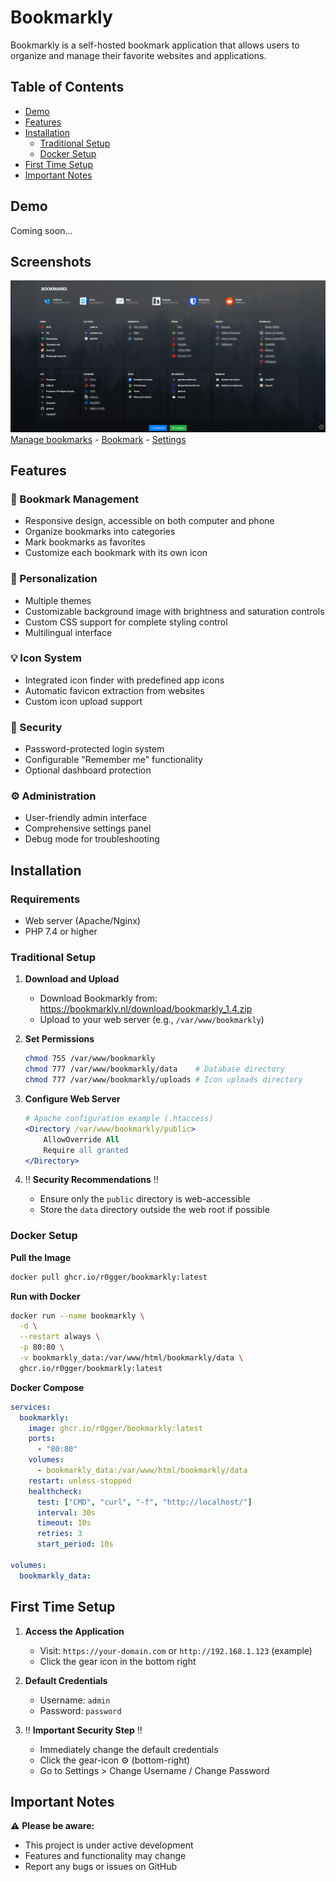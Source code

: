 # Bookmarkly

Bookmarkly is a self-hosted bookmark application that allows users to organize and manage their favorite websites and applications.

## Table of Contents
- [Demo](#demo)
- [Features](#features)
- [Installation](#installation)
  - [Traditional Setup](#traditional-setup)
  - [Docker Setup](#docker-setup)
- [First Time Setup](#first-time-setup)
- [Important Notes](#important-notes)

## Demo
Coming soon...

## Screenshots
![Frontpage](screenshots/1_frontpage.png)
[Manage bookmarks](screenshots/2_manage_bookmarks.png) - [Bookmark](screenshots/3_bookmark.png) - [Settings](screenshots/4_settings.png)
   

## Features

### :pushpin: Bookmark Management 
- Responsive design, accessible on both computer and phone
- Organize bookmarks into categories
- Mark bookmarks as favorites
- Customize each bookmark with its own icon

### :art: Personalization 
- Multiple themes
- Customizable background image with brightness and saturation controls
- Custom CSS support for complete styling control
- Multilingual interface

### :bulb: Icon System  
- Integrated icon finder with predefined app icons
- Automatic favicon extraction from websites
- Custom icon upload support

### :closed_lock_with_key: Security
- Password-protected login system
- Configurable "Remember me" functionality
- Optional dashboard protection

### :gear: Administration
- User-friendly admin interface
- Comprehensive settings panel
- Debug mode for troubleshooting

## Installation

### Requirements
- Web server (Apache/Nginx)
- PHP 7.4 or higher

### Traditional Setup

1. **Download and Upload**
   - Download Bookmarkly from: https://bookmarkly.nl/download/bookmarkly_1.4.zip
   - Upload to your web server (e.g., `/var/www/bookmarkly`)

2. **Set Permissions**
   ```bash
   chmod 755 /var/www/bookmarkly
   chmod 777 /var/www/bookmarkly/data    # Database directory
   chmod 777 /var/www/bookmarkly/uploads # Icon uploads directory
   ```

3. **Configure Web Server**
   ```apache
   # Apache configuration example (.htaccess)
   <Directory /var/www/bookmarkly/public>
       AllowOverride All
       Require all granted
   </Directory>
   ```

4. :bangbang: **Security Recommendations** :bangbang:
   - Ensure only the `public` directory is web-accessible
   - Store the `data` directory outside the web root if possible

### Docker Setup

**Pull the Image**
```bash
docker pull ghcr.io/r0gger/bookmarkly:latest
```

**Run with Docker**
```bash
docker run --name bookmarkly \
  -d \
  --restart always \
  -p 80:80 \
  -v bookmarkly_data:/var/www/html/bookmarkly/data \
  ghcr.io/r0gger/bookmarkly:latest
```

**Docker Compose**
```yaml
services:
  bookmarkly:
    image: ghcr.io/r0gger/bookmarkly:latest
    ports:
      - "80:80"
    volumes:
      - bookmarkly_data:/var/www/html/bookmarkly/data
    restart: unless-stopped
    healthcheck:
      test: ["CMD", "curl", "-f", "http://localhost/"]
      interval: 30s
      timeout: 10s
      retries: 3
      start_period: 10s

volumes:
  bookmarkly_data:
```

## First Time Setup

1. **Access the Application**
   - Visit: `https://your-domain.com` or `http://192.168.1.123` (example)
   - Click the gear icon in the bottom right

2. **Default Credentials**
   - Username: `admin`
   - Password: `password`

3. :bangbang: **Important Security Step** :bangbang:
   - Immediately change the default credentials
   - Click the gear-icon :gear: (bottom-right)
   - Go to Settings > Change Username / Change Password

## Important Notes

⚠️ **Please be aware:**
- This project is under active development
- Features and functionality may change
- Report any bugs or issues on GitHub
